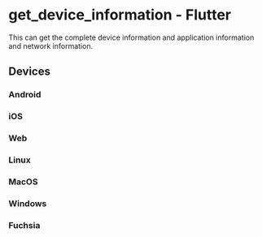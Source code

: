 # get_device_information - Flutter

This can get the complete device information and application information and network information.

## Devices
### Android
### iOS
### Web
### Linux
### MacOS
### Windows
### Fuchsia
